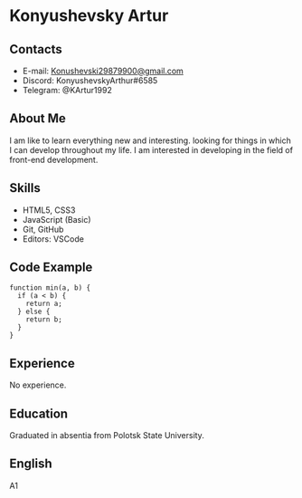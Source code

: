 # Konyushevsky Artur 
## Contacts
* E-mail: Konushevski29879900@gmail.com 
* Discord: KonyushevskyArthur#6585 
* Telegram: @KArtur1992 
## About Me
I am like to learn everything new and interesting. looking for things in which I can develop throughout my life. I am interested in developing in the field of front-end development. 
## Skills
* HTML5, CSS3
* JavaScript (Basic)
* Git, GitHub
* Editors: VSCode
## Code Example
```
function min(a, b) {
  if (a < b) {
    return a;
  } else {
    return b;
  }
}
```
## Experience
No experience.
## Education
Graduated in absentia from Polotsk State University. 
## English
A1

